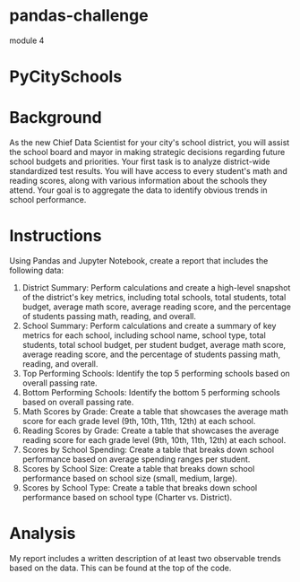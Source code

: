 # pandas-challenge
module 4

# PyCitySchools

# Background
As the new Chief Data Scientist for your city's school district, you will assist the school board and mayor in making strategic decisions regarding future school budgets and priorities. Your first task is to analyze district-wide standardized test results. You will have access to every student's math and reading scores, along with various information about the schools they attend. Your goal is to aggregate the data to identify obvious trends in school performance. 

# Instructions 
Using Pandas and Jupyter Notebook, create a report that includes the following data:
1. District Summary: Perform calculations and create a high-level snapshot of the district's key metrics, including total schools, total students, total budget, average math score, average reading score, and the percentage of students passing math, reading, and overall.
2. School Summary: Perform calculations and create a summary of key metrics for each school, including school name, school type, total students, total school budget, per student budget, average math score, average reading score, and the percentage of students passing math, reading, and overall.
3. Top Performing Schools: Identify the top 5 performing schools based on overall passing rate.
4. Bottom Performing Schools: Identify the bottom 5 performing schools based on overall passing rate.
5. Math Scores by Grade: Create a table that showcases the average math score for each grade level (9th, 10th, 11th, 12th) at each school.
6. Reading Scores by Grade: Create a table that showcases the average reading score for each grade level (9th, 10th, 11th, 12th) at each school.
7. Scores by School Spending: Create a table that breaks down school performance based on average spending ranges per student.
8. Scores by School Size: Create a table that breaks down school performance based on school size (small, medium, large).
9. Scores by School Type: Create a table that breaks down school performance based on school type (Charter vs. District).

# Analysis
My report includes a written description of at least two observable trends based on the data. This can be found at the top of the code. 
